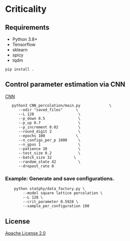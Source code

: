 # Criticality

## Requirements

* Python 3.8+
* Tensorflow
* sklearn
* spicy
* tqdm

```shell
pip install .

```
## Control parameter estimation via CNN

[CNN](https://drive.google.com/file/d/1672V_ZPCHSVUohgRHw1nHLROkyo8_rJI/view?usp=sharing)

 ```shell
    python3 CNN_percolation/main.py             \
       --odir "saved_files"      \
       --L 128                    \
       --p_down 0.5               \
       --p_up 0.7                 \
       --p_increment 0.02         \
       --round_digit 2            \
       --epochs 100              \
       --n_configs_per_p 1000     \
       --n_gpus 1                 \
       --patience 10              \
       --test_size 0.2            \
       --batch_size 32          \
       --random_state 42          \
       --dropout_rate 0          
 ```

 ### Example: Generate and save configurations.

```shell
    python statphy/data_factory.py \
        --model square lattice percolation \
        --L 128 \
        --crit_parameter 0.5928 \
        --sample_per_configuration 100
```

## License
[Apache License 2.0](https://github.com/bisonai/mobilenetv3-tensorflow/blob/master/LICENSE)
